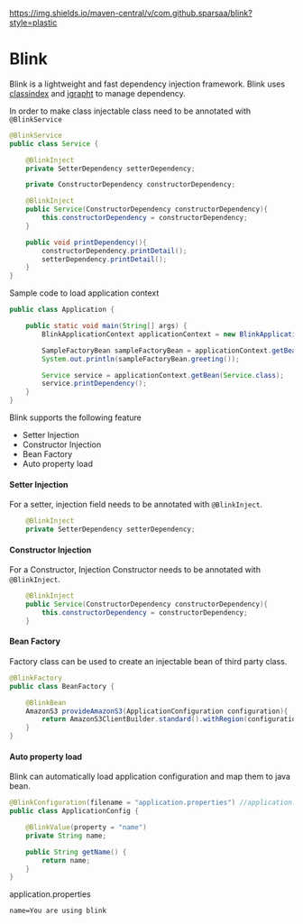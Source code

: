 https://img.shields.io/maven-central/v/com.github.sparsaa/blink?style=plastic

# Blink
Blink is a lightweight and fast dependency injection framework. Blink uses [classindex](https://github.com/atteo/classindex) and [jgrapht](https://github.com/jgrapht/jgrapht) to manage dependency.

In order to make class injectable class need to be annotated with `@BlinkService`

```java
@BlinkService
public class Service {

    @BlinkInject
    private SetterDependency setterDependency;

    private ConstructorDependency constructorDependency;

    @BlinkInject
    public Service(ConstructorDependency constructorDependency){
        this.constructorDependency = constructorDependency;
    }

    public void printDependency(){
        constructorDependency.printDetail();
        setterDependency.printDetail();
    }
}
```

Sample code to load application context
```java
public class Application {

    public static void main(String[] args) {
        BlinkApplicationContext applicationContext = new BlinkApplicationContext();

        SampleFactoryBean sampleFactoryBean = applicationContext.getBean(SampleFactoryBean.class);
        System.out.println(sampleFactoryBean.greeting());

        Service service = applicationContext.getBean(Service.class);
        service.printDependency();
    }
}
```

Blink supports the following feature
* Setter Injection
* Constructor Injection
* Bean Factory
* Auto property load

#### Setter Injection
For a setter, injection field needs to be annotated with `@BlinkInject`.

```java
    @BlinkInject
    private SetterDependency setterDependency;
```
#### Constructor Injection
For a Constructor, Injection Constructor needs to be annotated with `@BlinkInject`.

```java
    @BlinkInject
    public Service(ConstructorDependency constructorDependency){
        this.constructorDependency = constructorDependency;
    }
```

#### Bean Factory
Factory class can be used to create an injectable bean of third party class.

```java
@BlinkFactory
public class BeanFactory {

    @BlinkBean
    AmazonS3 provideAmazonS3(ApplicationConfiguration configuration){
        return AmazonS3ClientBuilder.standard().withRegion(configuration.getAwsRegionName()).build();
    }
}
```    

#### Auto property load
Blink can automatically load application configuration and map them to java bean.

```java
@BlinkConfiguration(filename = "application.properties") //application.properties should be available in class path
public class ApplicationConfig {

    @BlinkValue(property = "name")
    private String name;

    public String getName() {
        return name;
    }
}
```
application.properties
```
name=You are using blink
```


